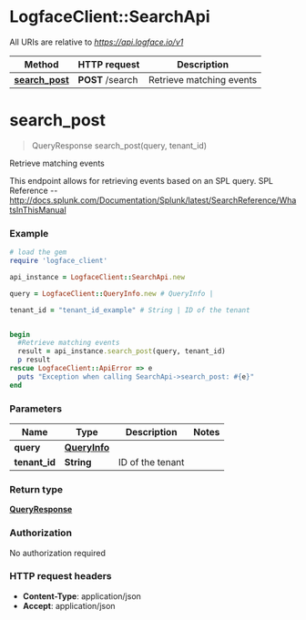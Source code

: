 # LogfaceClient::SearchApi

All URIs are relative to *https://api.logface.io/v1*

Method | HTTP request | Description
------------- | ------------- | -------------
[**search_post**](SearchApi.md#search_post) | **POST** /search | Retrieve matching events


# **search_post**
> QueryResponse search_post(query, tenant_id)

Retrieve matching events

This endpoint allows for retrieving events based on an SPL query. SPL Reference -- http://docs.splunk.com/Documentation/Splunk/latest/SearchReference/WhatsInThisManual 

### Example
```ruby
# load the gem
require 'logface_client'

api_instance = LogfaceClient::SearchApi.new

query = LogfaceClient::QueryInfo.new # QueryInfo | 

tenant_id = "tenant_id_example" # String | ID of the tenant


begin
  #Retrieve matching events
  result = api_instance.search_post(query, tenant_id)
  p result
rescue LogfaceClient::ApiError => e
  puts "Exception when calling SearchApi->search_post: #{e}"
end
```

### Parameters

Name | Type | Description  | Notes
------------- | ------------- | ------------- | -------------
 **query** | [**QueryInfo**](QueryInfo.md)|  | 
 **tenant_id** | **String**| ID of the tenant | 

### Return type

[**QueryResponse**](QueryResponse.md)

### Authorization

No authorization required

### HTTP request headers

 - **Content-Type**: application/json
 - **Accept**: application/json



